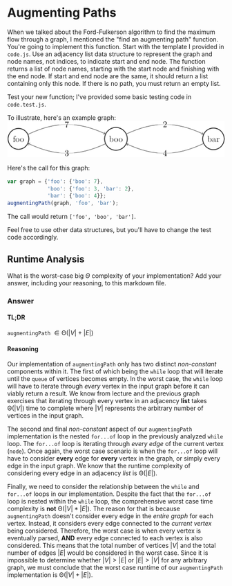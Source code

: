 # Augmenting Paths

When we talked about the Ford-Fulkerson algorithm to find the maximum flow
through a graph, I mentioned the "find an augmenting path" function. You're
going to implement this function. Start with the template I provided in
`code.js`. Use an adjacency list data structure to represent the graph and node
names, not indices, to indicate start and end node. The function returns a list
of node names, starting with the start node and finishing with the end node. If
start and end node are the same, it should return a list containing only this
node. If there is no path, you must return an empty list.

Test your new function; I've provided some basic testing code in `code.test.js`.

To illustrate, here's an example graph:
![example graph](graph.png)

Here's the call for this graph:

```javascript
var graph = {'foo': {'boo': 7},
             'boo': {'foo': 3, 'bar': 2},
             'bar': {'boo': 4}};
augmentingPath(graph, 'foo', 'bar');
```

The call would return `['foo', 'boo', 'bar']`.

Feel free to use other data structures, but you'll have to change the test code
accordingly.

## Runtime Analysis

What is the worst-case big $\Theta$ complexity of your implementation? Add your answer, including your reasoning, to this markdown file.

### Answer

#### TL;DR 

`augmentingPath` $\in \mathrm{\Theta}(|V| + |E|)$

#### Reasoning

Our implementation of `augmentingPath` only has two distinct *non-constant* components within it. The first of which being the `while` loop that will iterate until the `queue` of vertices becomes empty. In the worst case, the `while` loop will have to iterate through *every* vertex in the input graph before it can viably return a result. We know from lecture and the previous graph exercises that iterating through every vertex in an adjacency **list** takes $\mathrm{\Theta}(|V|)$ time to complete where $|V|$ represents the arbitrary number of vertices in the input graph.

The second and final *non-constant* aspect of our `augmentingPath` implementation is the nested `for...of` loop in the previously analyzed `while` loop. The `for...of` loop is iterating through *every edge* of the current vertex (`node`). Once again, the worst case scenario is when the `for...of` loop will have to consider **every** edge for **every** vertex in the graph, or simply every edge in the input graph. We know that the runtime complexity of considering every edge in an adjacency *list* is $\mathrm{\Theta}(|E|)$.

Finally, we need to consider the relationship between the `while` and `for...of` loops in our implementation. Despite the fact that the `for...of` loop is nested within the `while` loop, the comprehensive worst case time complexity is **not** $\mathrm{\Theta}(|V| * |E|)$. The reason for that is because `augmentingPath` doesn't consider every edge in the *entire graph* for each vertex. Instead, it considers every edge connected to the *current vertex* being considered. Therefore, the worst case is when every vertex is eventually parsed, **AND** every edge connected to each vertex is also considered. This means that the total number of vertices $|V|$ and the total number of edges $|E|$ would be considered in the worst case. Since it is impossible to determine whether $|V| > |E|$ or $|E| > |V|$ for any arbitrary graph, we must conclude that the worst case runtime of our `augmentingPath` implementation is $\mathrm{\Theta}(|V| + |E|)$.

